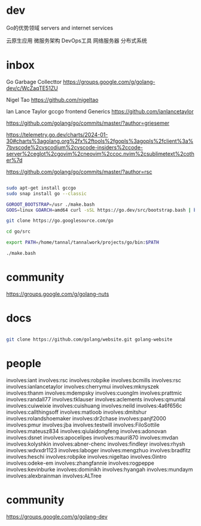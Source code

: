 
# dev

Go的优势领域
servers and internet services

云原生应用
微服务架构
DevOps工具
网络服务器
分布式系统

# inbox

Go Garbage Collecttor
https://groups.google.com/g/golang-dev/c/WcZaqTE51ZU

Nigel Tao
https://github.com/nigeltao

Ian Lance Taylor
gccgo frontend Generics
https://github.com/ianlancetaylor

https://github.com/golang/go/commits/master/?author=griesemer

https://telemetry.go.dev/charts/2024-01-30#charts%3agolang.org%2fx%2ftools%2fgopls%3agopls%2fclient%3a%7bvscode%2cvscodium%2cvscode-insiders%2ccode-server%2ceglot%2cgovim%2cneovim%2ccoc.nvim%2csublimetext%2cother%7d

https://github.com/golang/go/commits/master/?author=rsc


```bash

sudo apt-get install gccgo
sudo snap install go --classic

GOROOT_BOOTSTRAP=/usr ./make.bash
GOOS=linux GOARCH=amd64 curl -sSL https://go.dev/src/bootstrap.bash | bash

git clone https://go.googlesource.com/go

cd go/src

export PATH=/home/tannal/tannalwork/projects/go/bin:$PATH

./make.bash

```

# community

https://groups.google.com/g/golang-nuts


# docs

```bash

git clone https://github.com/golang/website.git golang-website

```

# people

involves:iant
involves:rsc
involves:robpike
involves:bcmills
involves:rsc
involves:ianlancetaylor
involves:cherrymui
involves:mknyszek
involves:thanm
involves:mdempsky
involves:cuonglm
involves:prattmic
involves:randall77
involves:tklauser
involves:aclements
involves:qmuntal
involves:cuiweixie
involves:cuishuang
involves:neild
involves:4a6f656c
involves:callthingsoff
involves:matloob
involves:dmitshur
involves:rolandshoemaker
involves:dr2chase
involves:panjf2000
involves:pmur
involves:jba
involves:testwill
involves:FiloSottile
involves:mateusz834
involves:qiulaidongfeng
involves:adonovan
involves:dsnet
involves:apocelipes
involves:mauri870
involves:mvdan
involves:kolyshkin
involves:abner-chenc
involves:findleyr
involves:rhysh
involves:wdvxdr1123
involves:laboger
involves:mengzhuo
involves:bradfitz
involves:heschi
involves:robpike
involves:nigeltao
involves:0intro
involves:odeke-em
involves:zhangfannie
involves:rogpeppe
involves:kevinburke
involves:dominikh
involves:hyangah
involves:mundaym
involves:alexbrainman
involves:ALTree

# community

https://groups.google.com/g/golang-dev
